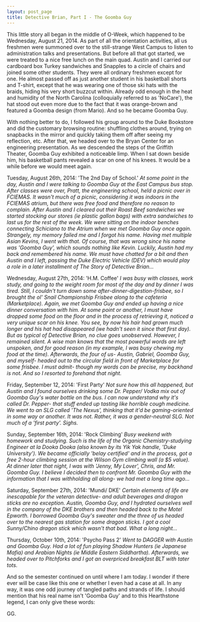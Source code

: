 ```yaml
---
layout: post_page
title: Detective Brian, Part I - The Goomba Guy
---
```


This little story all began in the middle of O-Week, which happened to be Wednesday, August 21, 2014. As part of all the orientation activities, all us freshmen were summoned over to the still-strange West Campus to listen to administration talks and presentations. But before all that got started, we were treated to a nice free lunch on the main quad. Austin and I carried our cardboard box Turkey sandwiches and Snapples to a circle of chairs and joined some other students. They were all ordinary freshmen except for one. He almost passed off as just another student in his basketball shorts and T-shirt, except that he was wearing one of those ski hats with the braids, hiding his very short buzzcut within. Already odd enough in the heat and humidity of the North Carolina (colloquially referred to as 'NoCare'), the hat stood out even more due to the fact that it was orange-brown and featured a Goomba design (from Mario). And so he became Goomba Guy.

With nothing better to do, I followed his group around to the Duke Bookstore and did the customary browsing routine: shuffling clothes around, trying on snapbacks in the mirror and quickly taking them off after seeing my reflection, etc. After that, we headed over to the Bryan Center for an engineering presentation. As we descended the steps of the Griffith Theater, Goomba Guy exhibited a noticeable limp. When I sat down beside him,  his basketball pants revealed a scar on one of his knees. It would be a while before we would meet again. 

Tuesday, August 26th, 2014: 'The 2nd Day of School.' *At some point in the day, Austin and I were talking to Goomba Guy at the East Campus bus stop. After classes were over, Pratt, the engineering school, held a picnic over in FCIEMAS. It wasn't much of a picnic, considering it was indoors in the FCIEMAS atrium, but there was free food and therefore no reason to complain. After Austin and I cleared out their Roast Beef sandwiches we started stocking our stores (ie plastic gallon bags) with extra sandwiches to last us for the rest of the week. We were sitting on the indoor benches connecting Schiciano to the Atrium when we met Goomba Guy once again. Strangely, my memory failed me and I forgot his name. Having met multiple Asian Kevins, I went with that. Of course, that was wrong since his name was 'Goomba Guy', which sounds nothing like Kevin. Luckily, Austin had my back and remembered his name. We must have chatted for a bit and then Austin and I left, passing the Duke Electric Vehicle (DEV) which would play a role in a later installment of The Story of Detective Brian...*

Wednesday, August 27th, 2014: 'H.M. Coffee'
*I was busy with classes, work study, and going to the weight room for most of the day and by dinner I was tired. Still, I couldn't turn down some after-dinner-digestion-frisbee, so I brought the ol' Snail Championship Frisbee along to the cafeteria (Marketplace). Again, we met Goomba Guy and ended up having a nice dinner conversation with him. At some point or another, I must have dropped some food on the floor and in the process of retrieving it, noticed a very unique scar on his knee. You see, by now his hair had grown much longer and his hat had disappeared (we hadn't seen it since that first day). But as typical of Detective Brian, no clue goes unobserved. However, I remained silent. A wise man knows that the most powerful words are left unspoken, and for good reason (in my example, I was busy chewing my food at the time). Afterwards, the four of us- Austin, Gabriel, Goomba Guy, and myself- headed out to the circular field in front of Marketplace for some frisbee. I must admit- though my words can be precise, my backhand is not. And so I resorted to forehand that night.*

Friday, September 12, 2014: 'First Party'
*Not sure how this all happened, but Austin and I found ourselves drinking some Dr. Pepper/ Vodka mix out of Goomba Guy's water bottle on the bus. I can now understand why it's called Dr. Pepper- that stuff ended up tasting like horrible cough medicine. We went to an SLG called 'The Nexus', thinking that it'd be gaming-oriented in some way or another. It was not. Rather, it was a gender-neutral SLG. Not much of a 'first party'. Sighs.*

Sunday, September 16th, 2014: 'Rock Climbing'
*Busy weekend with homework and studying. Such is the life of the Organic Chemistry-studying Engineer at la Dooka Dooka (also known by its Yik Yak handle, 'Duke University'). We became officially 'belay certified' and in the process, got a free 2-hour climbing session at the Wilson Gym climbing wall (a $5 value). At dinner later that night, I was with 'Jenny, My Lover', Chris, and Mr. Goomba Guy. I believe I decided then to confront Mr. Goomba Guy with the information that I was withholding all along- we had met a long time ago...*

Saturday, September 27th, 2014: 'Mundi/ DKE'
*Certain elements of life are inescapable for the veteran detective- and adult beverages and dragon sticks are no exception. Austin, Goomba Guy, and I hydrated ourselves well in the company of the DKE brothers and then headed back to the Motel Epworth. I borrowed Goomba Guy's sweater and the three of us headed over to the nearest gas station for some dragon sticks. I got a cool Sunny/Chino dragon stick which wasn't that bad. What a long night...*

Thursday, October 10th, 2014: 'Psycho Pass 2'
*Went to DAGGER with Austin and Goomba Guy. Had a lot of fun playing Shadow Hunters (ie Japanese Mafia) and Arabian Nights (ie Middle Eastern Siddhartha). Afterwards, we headed over to Pitchforks and I got an overpriced breakfast BLT with tater tots.*

And so the semester continued on until where I am today. I wonder if there ever will be case like this one or whether I even had a case at all. In any way, it was one odd journey of tangled paths and strands of life. I should mention that his real name isn't 'Goomba Guy' and to this Hearthstone legend, I can only give these words:

GG.

 